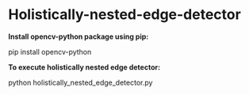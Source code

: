 # Holistically-nested-edge-detector

**Install opencv-python package using pip:**

pip install opencv-python

**To execute holistically nested edge detector:**

python holistically_nested_edge_detector.py
